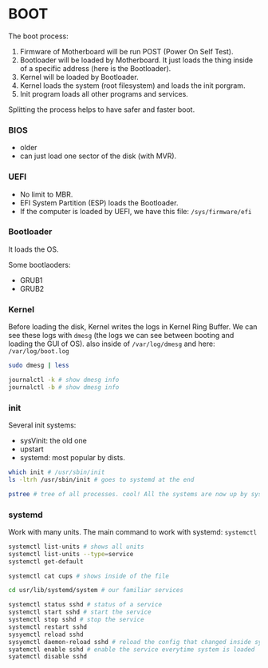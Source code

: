 # BOOT

The boot process:

1. Firmware of Motherboard will be run POST (Power On Self Test).
2. Bootloader will be loaded by Motherboard. It just loads the thing inside of a specific address (here is the Bootloader).
3. Kernel will be loaded by Bootloader.
4. Kernel loads the system (root filesystem) and loads the init porgram.
5. Init program loads all other programs and services.

Splitting the process helps to have safer and faster boot.

### BIOS

- older
- can just load one sector of the disk (with MVR).

### UEFI

- No limit to MBR.
- EFI System Partition (ESP) loads the Bootloader.
- If the computer is loaded by UEFI, we have this file: `/sys/firmware/efi`

### Bootloader

It loads the OS.

Some bootlaoders:

- GRUB1
- GRUB2

### Kernel

Before loading the disk, Kernel writes the logs in Kernel Ring Buffer. We can see these logs with `dmesg` (the logs we can see between booting and loading the GUI of OS). also inside of `/var/log/dmesg` and here: `/var/log/boot.log`

```bash
sudo dmesg | less

journalctl -k # show dmesg info
journalctl -b # show dmesg info
```

### init

Several init systems:

- sysVinit: the old one
- upstart
- systemd: most popular by dists.

```bash
which init # /usr/sbin/init
ls -ltrh /usr/sbin/init # goes to systemd at the end

pstree # tree of all processes. cool! All the systems are now up by systemd based on the tree.
```

### systemd

Work with many units. The main command to work with systemd: `systemctl`

```bash
systemctl list-units # shows all units
systemctl list-units --type=service
systemctl get-default

systemctl cat cups # shows inside of the file

cd usr/lib/systemd/system # our familiar services

systemctl status sshd # status of a service
systemctl start sshd # start the service
systemctl stop sshd # stop the service
systemctl restart sshd
sysyemctl reload sshd
sysyemctl daemon-reload sshd # reload the config that changed inside systemd
syatemctl enable sshd # enable the service everytime system is loaded
syatemctl disable sshd
```
